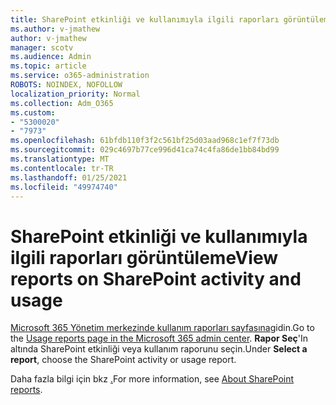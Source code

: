 ```yaml
---
title: SharePoint etkinliği ve kullanımıyla ilgili raporları görüntüleme
ms.author: v-jmathew
author: v-jmathew
manager: scotv
ms.audience: Admin
ms.topic: article
ms.service: o365-administration
ROBOTS: NOINDEX, NOFOLLOW
localization_priority: Normal
ms.collection: Adm_O365
ms.custom:
- "5300020"
- "7973"
ms.openlocfilehash: 61bfdb110f3f2c561bf25d03aad968c1ef7f73db
ms.sourcegitcommit: 029c4697b77ce996d41ca74c4fa86de1bb84bd99
ms.translationtype: MT
ms.contentlocale: tr-TR
ms.lasthandoff: 01/25/2021
ms.locfileid: "49974740"
---
```

# <a name="view-reports-on-sharepoint-activity-and-usage"></a><span data-ttu-id="4970b-102">SharePoint etkinliği ve kullanımıyla ilgili raporları görüntüleme</span><span class="sxs-lookup"><span data-stu-id="4970b-102">View reports on SharePoint activity and usage</span></span>

<span data-ttu-id="4970b-103">[Microsoft 365 Yönetim merkezinde kullanım raporları sayfasına](https://admin.microsoft.com/AdminPortal/Home)gidin.</span><span class="sxs-lookup"><span data-stu-id="4970b-103">Go to the [Usage reports page in the Microsoft 365 admin center](https://admin.microsoft.com/AdminPortal/Home).</span></span> <span data-ttu-id="4970b-104">**Rapor Seç**'In altında SharePoint etkinliği veya kullanım raporunu seçin.</span><span class="sxs-lookup"><span data-stu-id="4970b-104">Under **Select a report**, choose the SharePoint activity or usage report.</span></span>

<span data-ttu-id="4970b-105">Daha fazla bilgi için bkz [.](https://go.microsoft.com/fwlink/?linkid=875240)</span><span class="sxs-lookup"><span data-stu-id="4970b-105">For more information, see [About SharePoint reports](https://go.microsoft.com/fwlink/?linkid=875240).</span></span>
